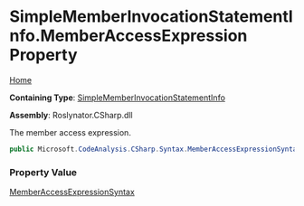 # SimpleMemberInvocationStatementInfo\.MemberAccessExpression Property

[Home](../../../../../README.md)

**Containing Type**: [SimpleMemberInvocationStatementInfo](../README.md)

**Assembly**: Roslynator\.CSharp\.dll

  
The member access expression\.

```csharp
public Microsoft.CodeAnalysis.CSharp.Syntax.MemberAccessExpressionSyntax MemberAccessExpression { get; }
```

### Property Value

[MemberAccessExpressionSyntax](https://docs.microsoft.com/en-us/dotnet/api/microsoft.codeanalysis.csharp.syntax.memberaccessexpressionsyntax)

